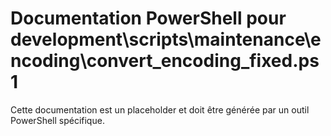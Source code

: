 # Documentation PowerShell pour development\scripts\maintenance\encoding\convert_encoding_fixed.ps1

Cette documentation est un placeholder et doit être générée par un outil PowerShell spécifique.
